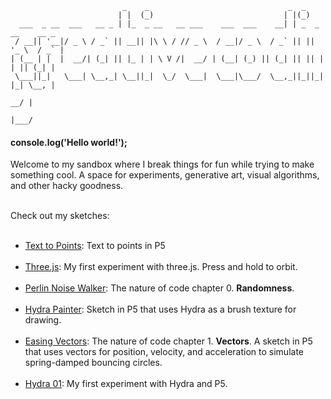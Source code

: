     
                             _    _                               _  _               
                            | |  (_)                             | |(_)              
      ___  _ __  ___   __ _ | |_  _ __   __ ___    ___  ___    __| | _  _ __    __ _ 
     / __|| '__|/ _ \ / _` || __|| |\ \ / // _ \  / __|/ _ \  / _` || || '_ \  / _` |
    | (__ | |  |  __/| (_| || |_ | | \ V /|  __/ | (__| (_) || (_| || || | | || (_| |
     \___||_|   \___| \__,_| \__||_|  \_/  \___|  \___|\___/  \__,_||_||_| |_| \__, |
                                                                                __/ |
                                                                               |___/ 
#### console.log('Hello world!'); <br>

Welcome to my sandbox where I break things for fun while trying to make something cool. A space for experiments, generative art, visual algorithms, and other hacky goodness.  <br><br>

Check out my sketches:<br><br>

- [Text to Points](./sketch/text-to-points/): Text to points in P5 <br><br>
- [Three.js](./sketch/three): My first experiment with three.js. Press and hold to orbit. <br><br>
- [Perlin Noise Walker](./sketch/perlin-noise/): The nature of code chapter 0. **Randomness**. <br><br>
- [Hydra Painter](./sketch/hydra-painter): Sketch in P5 that uses Hydra as a brush texture for drawing.  <br><br>
- [Easing Vectors](./sketch/easing-vectors): The nature of code chapter 1. **Vectors**. A sketch in P5 that uses vectors for position, velocity, and acceleration to simulate spring-damped bouncing circles.  <br><br>
- [Hydra 01](./sketch/hydra-01): My first experiment with Hydra and P5. <br><br>

<!-- <div style="display: flex; gap: 20px;">

  <div style="flex: 1; padding: 20px;">
    <h3>Left Column</h3>
    <p>This is the left column. You can include normal markdown **formatting**, lists, images, etc.</p>
    <ul>
      <li>Symmetry: D<sub>7</sub></li>
      <li>Trail Effects</li>
      <li>Parametric Orbit</li>
    </ul>
  </div>

  <div style="flex: 1; padding: 20px;">
    <h3>Right Column</h3>
    <p>This is the right column. You might use this for comparison, code, or another visualization.</p>
    <pre><code>
// Example parametric function
let x = cos(t + phase) * radius;
let y = sin(t + phase) * radius;
    </code></pre>
  </div>

</div> -->

